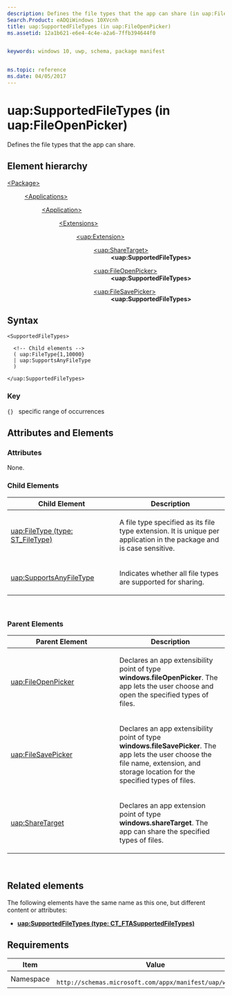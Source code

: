 ```yaml
---
description: Defines the file types that the app can share (in uap:FileOpenPicker).
Search.Product: eADQiWindows 10XVcnh
title: uap:SupportedFileTypes (in uap:FileOpenPicker)
ms.assetid: 12a1b621-e6e4-4c4e-a2a6-7ffb394644f0


keywords: windows 10, uwp, schema, package manifest


ms.topic: reference
ms.date: 04/05/2017
---
```


# uap:SupportedFileTypes (in uap:FileOpenPicker)


Defines the file types that the app can share.

## Element hierarchy

<dl>
<dt><a href="element-package.md">&lt;Package&gt;</a></dt>
<dd>
<dl>
<dt><a href="element-applications.md">&lt;Applications&gt;</a></dt>
<dd>
<dl>
<dt><a href="element-application.md">&lt;Application&gt;</a></dt>
<dd>
<dl>
<dt><a href="element-1-extensions.md">&lt;Extensions&gt;</a></dt>
<dd>
<dl>
<dt><a href="element-uap-extension.md">&lt;uap:Extension&gt;</a></dt>
<dd>
<dl>
<dt><a href="element-uap-sharetarget.md">&lt;uap:ShareTarget&gt;</a></dt>
<dd><b>&lt;uap:SupportedFileTypes&gt;</b></dd>
</dl>
<dl>
<dt><a href="element-uap-fileopenpicker.md">&lt;uap:FileOpenPicker&gt;</a></dt>
<dd><b>&lt;uap:SupportedFileTypes&gt;</b></dd>
</dl>
<dl>
<dt><a href="element-uap-filesavepicker.md">&lt;uap:FileSavePicker&gt;</a></dt>
<dd><b>&lt;uap:SupportedFileTypes&gt;</b></dd>
</dl>
</dd>
</dl>
</dd>
</dl>
</dd>
</dl>
</dd>
</dl>
</dd>
</dl>

## Syntax

``` syntax
<SupportedFileTypes>

  <!-- Child elements -->
  ( uap:FileType{1,10000}
  | uap:SupportsAnyFileType
  )

</uap:SupportedFileTypes>
```

### Key

`{}`   specific range of occurrences
## Attributes and Elements


### Attributes

None.

### Child Elements

<table>
<colgroup>
<col width="50%" />
<col width="50%" />
</colgroup>
<thead>
<tr class="header">
<th>Child Element</th>
<th>Description</th>
</tr>
</thead>
<tbody>
<tr class="odd">
<td><a href="element-2-uap-filetype.md">uap:FileType (type: ST_FileType)</a> </td>
<td><p>A file type specified as its file type extension. It is unique per application in the package and is case sensitive.</p></td>
</tr>
<tr class="even">
<td><a href="element-1-uap-supportsanyfiletype.md">uap:SupportsAnyFileType</a> </td>
<td><p>Indicates whether all file types are supported for sharing.</p></td>
</tr>
</tbody>
</table>

 

### Parent Elements

<table>
<colgroup>
<col width="50%" />
<col width="50%" />
</colgroup>
<thead>
<tr class="header">
<th>Parent Element</th>
<th>Description</th>
</tr>
</thead>
<tbody>
<tr class="odd">
<td><a href="element-uap-fileopenpicker.md">uap:FileOpenPicker</a> </td>
<td><p>Declares an app extensibility point of type <strong>windows.fileOpenPicker</strong>. The app lets the user choose and open the specified types of files.</p></td>
</tr>
<tr class="even">
<td><a href="element-uap-filesavepicker.md">uap:FileSavePicker</a> </td>
<td><p>Declares an app extensibility point of type <strong>windows.fileSavePicker</strong>. The app lets the user choose the file name, extension, and storage location for the specified types of files.</p></td>
</tr>
<tr class="odd">
<td><a href="element-uap-sharetarget.md">uap:ShareTarget</a> </td>
<td><p>Declares an app extension point of type <strong>windows.shareTarget</strong>. The app can share the specified types of files.</p></td>
</tr>
</tbody>
</table>

 

## Related elements


The following elements have the same name as this one, but different content or attributes:

-   **[uap:SupportedFileTypes (type: CT_FTASupportedFileTypes)](element-uap-supportedfiletypes.md)**

## Requirements

| Item  | Value  |
|--|--|
| Namespace | `	http://schemas.microsoft.com/appx/manifest/uap/windows10` |


 

 



